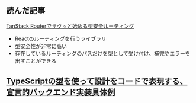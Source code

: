 ## 読んだ記事
[TanStack Routerでサクッと始める型安全ルーティング](https://zenn.dev/calloc134/articles/6680b272a2c2c5)
- Reactのルーティングを行うライブラリ
- 型安全性が非常に高い
- 存在しているルーティングのパスだけを型として受け付け、補完やエラーを出すことができる

[TypeScriptの型を使って設計をコードで表現する、宣言的バックエンド実装具体例](https://zenn.dev/chillnn_tech/articles/implementation-of-declarative-backend)
- 